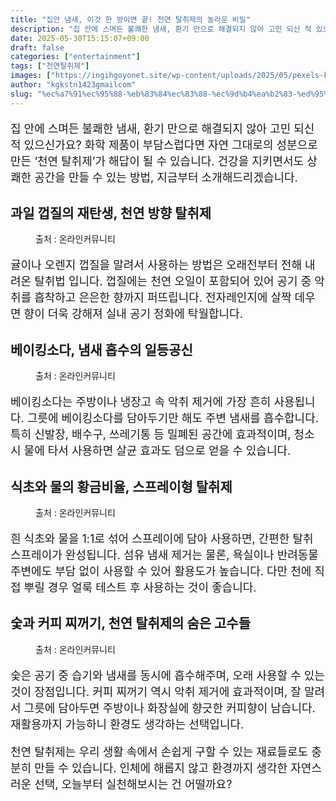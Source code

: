 ```yaml
---
title: "집안 냄새, 이것 한 방이면 끝! 천연 탈취제의 놀라운 비밀"
description: "집 안에 스며든 불쾌한 냄새, 환기 만으로 해결되지 않아 고민 되신 적 있으신가요? 화학 제품이 부담스럽다면 자연 그대로의 성분으로 만든 ‘천연 탈취제’가 해답이 될 수 있습니다. 건강을 지키면서도 상쾌한 공간을 만들 수 있는 방법, 지금부터 소개해드리겠습니다."
date: 2025-05-30T15:15:07+09:00
draft: false
categories: ["entertainment"]
tags: ["천연탈취제"]
images: ["https://ingihgoyonet.site/wp-content/uploads/2025/05/pexels-karolina-grabowska-5978638-1024x683.jpg", "https://ingihgoyonet.site/wp-content/uploads/2025/05/pexels-kseniachernaya-3952077-1024x684.jpg", "https://ingihgoyonet.site/wp-content/uploads/2025/05/pexels-olia-danilevich-5471920-1024x683.jpg", "https://ingihgoyonet.site/wp-content/uploads/2025/05/pexels-soakedinnirvana-2646237-1024x683.jpg"]
author: "kgkstn1423gmailcom"
slug: "%ec%a7%91%ec%95%88-%eb%83%84%ec%83%88-%ec%9d%b4%ea%b2%83-%ed%95%9c-%eb%b0%a9%ec%9d%b4%eb%a9%b4-%eb%81%9d-%ec%b2%9c%ec%97%b0-%ed%83%88%ec%b7%a8%ec%a0%9c%ec%9d%98-%eb%86%80%eb%9d%bc%ec%9a%b4-%eb%b9%84"
---
```


<p style="font-size:18px">집 안에 스며든 불쾌한 냄새, 환기 만으로 해결되지 않아 고민 되신 적 있으신가요? 화학 제품이 부담스럽다면 자연 그대로의 성분으로 만든 ‘천연 탈취제’가 해답이 될 수 있습니다. 건강을 지키면서도 상쾌한 공간을 만들 수 있는 방법, 지금부터 소개해드리겠습니다.</p> <h2 >과일 껍질의 재탄생, 천연 방향 탈취제</h2> <figure ><img src="https://ingihgoyonet.site/wp-content/uploads/2025/05/pexels-karolina-grabowska-5978638-1024x683.jpg" alt="" style="aspect-ratio:16/9;object-fit:cover"/><figcaption >출처 : 온라인커뮤니티</figcaption></figure> <p style="font-size:18px">귤이나 오렌지 껍질을 말려서 사용하는 방법은 오래전부터 전해 내려온 탈취법 입니다. 껍질에는 천연 오일이 포함되어 있어 공기 중 악취를 흡착하고 은은한 향까지 퍼뜨립니다. 전자레인지에 살짝 데우면 향이 더욱 강해져 실내 공기 정화에 탁월합니다.</p> <h2 >베이킹소다, 냄새 흡수의 일등공신</h2> <figure ><img src="https://ingihgoyonet.site/wp-content/uploads/2025/05/pexels-kseniachernaya-3952077-1024x684.jpg" alt="" style="aspect-ratio:16/9;object-fit:cover"/><figcaption >출처 : 온라인커뮤니티</figcaption></figure> <p style="font-size:18px">베이킹소다는 주방이나 냉장고 속 악취 제거에 가장 흔히 사용됩니다. 그릇에 베이킹소다를 담아두기만 해도 주변 냄새를 흡수합니다. 특히 신발장, 배수구, 쓰레기통 등 밀폐된 공간에 효과적이며, 청소 시 물에 타서 사용하면 살균 효과도 덤으로 얻을 수 있습니다.</p> <h2 >식초와 물의 황금비율, 스프레이형 탈취제</h2> <figure ><img src="https://ingihgoyonet.site/wp-content/uploads/2025/05/pexels-olia-danilevich-5471920-1024x683.jpg" alt="" style="aspect-ratio:16/9;object-fit:cover"/><figcaption >출처 : 온라인커뮤니티</figcaption></figure> <p style="font-size:18px">흰 식초와 물을 1:1로 섞어 스프레이에 담아 사용하면, 간편한 탈취 스프레이가 완성됩니다. 섬유 냄새 제거는 물론, 욕실이나 반려동물 주변에도 부담 없이 사용할 수 있어 활용도가 높습니다. 다만 천에 직접 뿌릴 경우 얼룩 테스트 후 사용하는 것이 좋습니다.</p> <h2 >숯과 커피 찌꺼기, 천연 탈취제의 숨은 고수들</h2> <figure ><img src="https://ingihgoyonet.site/wp-content/uploads/2025/05/pexels-soakedinnirvana-2646237-1024x683.jpg" alt="" style="aspect-ratio:9/16;object-fit:cover"/><figcaption >출처 : 온라인커뮤니티</figcaption></figure> <p style="font-size:18px">숯은 공기 중 습기와 냄새를 동시에 흡수해주며, 오래 사용할 수 있는 것이 장점입니다. 커피 찌꺼기 역시 악취 제거에 효과적이며, 잘 말려서 그릇에 담아두면 주방이나 화장실에 향긋한 커피향이 남습니다. 재활용까지 가능하니 환경도 생각하는 선택입니다.</p> <p style="font-size:18px">천연 탈취제는 우리 생활 속에서 손쉽게 구할 수 있는 재료들로도 충분히 만들 수 있습니다. 인체에 해롭지 않고 환경까지 생각한 자연스러운 선택, 오늘부터 실천해보시는 건 어떨까요?</p>